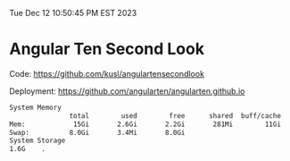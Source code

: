 Tue Dec 12 10:50:45 PM EST 2023

# Angular Ten Second Look

Code: https://github.com/kusl/angulartensecondlook

Deployment: https://github.com/angularten/angularten.github.io

```bash
System Memory
               total        used        free      shared  buff/cache   available
Mem:            15Gi       2.6Gi       2.2Gi       281Mi        11Gi        12Gi
Swap:          8.0Gi       3.4Mi       8.0Gi
System Storage
1.6G	.
